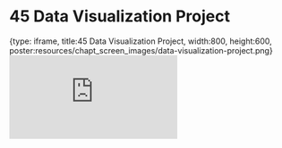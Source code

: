 # 45 Data Visualization Project
 
{type: iframe, title:45 Data Visualization Project, width:800, height:600, poster:resources/chapt_screen_images/data-visualization-project.png}
![](https://datatrail-jhu.github.io/DataTrail/no_toc/data-visualization-project.html)
 

 
